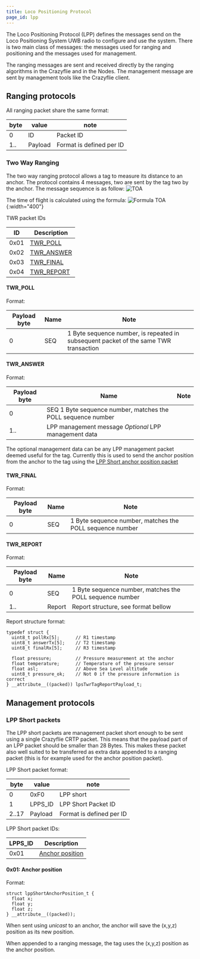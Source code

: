 ```yaml
---
title: Loco Positioning Protocol
page_id: lpp
---
```


The Loco Positioning Protocol (LPP) defines the messages send on the
Loco Positioning System UWB radio to configure and use the system. There
is two main class of messages: the messages used for ranging and
positioning and the messages used for management.

The ranging messages are sent and received directly by the ranging
algorithms in the Crazyflie and in the Nodes. The management message are
sent by management tools like the Crazyflie client.

Ranging protocols
-----------------

All ranging packet share the same format:

 | byte  |  value     | note| 
|   ------|  --------- | --------------------------| 
|   0     |  ID       |  Packet ID| 
|   1..   |  Payload  |  Format is defined per ID| 

### Two Way Ranging

The two way ranging protocol allows a tag to measure its distance to an
anchor. The protocol contains 4 messages, two are sent by the tag two by
the anchor. The message sequence is as follow: ![TOA](/images/toa.png)

The time of flight is calculated using the formula:
![Formula TOA](/images/formula_toa2.png){:width="400"}

TWR packet IDs

 |  ID    |  Description| 
 |  ------|  ----------------------------------------| 
|   0x01  |  [TWR\_POLL](#twr_poll)| 
|   0x02  |  [TWR\_ANSWER](#twr_answer)| 
|   0x03  |  [TWR\_FINAL](#twr_final)| 
|   0x04   | [TWR\_REPORT](#twr_report)| 

#### TWR\_POLL

Format:

|   Payload byte  |  Name  |  Note| 
|  ---------------| -------| ----------| 
|   0             |  SEQ   |  1 Byte sequence number, is repeated in subsequent packet of the same TWR transaction| 

#### TWR\_ANSWER

Format:

|   Payload byte |   Name                   |   Note| 
 |  -------------- | ------------------------|  -----------------------------------------| 
|   0             |  SEQ                      1 Byte sequence number, matches the POLL sequence number| 
 |  1..          |   LPP management message   *Optional* LPP management data| 

The optional management data can be any LPP management packet deemed
useful for the tag. Currently this is used to send the anchor position
from the anchor to the tag using the [LPP Short anchor position packet](#0x01-anchor-position)

#### TWR\_FINAL

Format:

|   Payload byte  |  Name  |  Note| 
 |  --------------|  ------|  ----------------------------------------------------------| 
|   0             |  SEQ   |  1 Byte sequence number, matches the POLL sequence number| 

#### TWR\_REPORT

Format:

|   Payload byte  |  Name    |  Note| 
|   -------------- | --------|  ----------------------------------------------------------| 
|   0             |  SEQ    |   1 Byte sequence number, matches the POLL sequence number| 
|   1..           |  Report |   Report structure, see format bellow| 

Report structure format:

``` {.c}
typedef struct {
  uint8_t pollRx[5];      // R1 timestamp
  uint8_t answerTx[5];    // T2 timestamp
  uint8_t finalRx[5];     // R3 timestamp

  float pressure;         // Pressure measurement at the anchor
  float temperature;      // Temperature of the pressure sensor
  float asl;              // Above Sea Level altitude
  uint8_t pressure_ok;    // Not 0 if the pressure information is correct
} __attribute__((packed)) lpsTwrTagReportPayload_t;
```

Management protocols
--------------------

### LPP Short packets

The LPP short packets are management packet short enough to be sent
using a single Crazyflie CRTP packet. This means that the payload part
of an LPP packet should be smaller than 28 Bytes. This makes these
packet also well suited to be transferred as extra data appended to a
ranging packet (this is for example used for the anchor position
packet).

LPP Short packet format:

|   byte   |  value   |    note| 
|   ------- | ----------|  --------------------------| 
|   0      |  0xF0      |  LPP short| 
|   1      |  LPPS\_ID  |  LPP Short Packet ID| 
|   2..17   | Payload   |  Format is defined per ID| 

LPP Short packet IDs:

|   LPPS\_ID  |  Description| 
|   ---------- | ----------------------------------------------------| 
|   0x01      |  [Anchor position](#0x01-anchor-position)| 

#### 0x01: Anchor position

Format:

``` {.c}
struct lppShortAnchorPosition_t {
  float x;
  float y;
  float z;
} __attribute__((packed)); 
```

When sent using *unicast* to an anchor, the anchor will save the (x,y,z)
position as its new position.

When appended to a ranging message, the tag uses the (x,y,z) position as
the anchor position.
